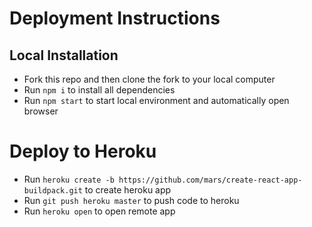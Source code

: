 # Deployment Instructions

## Local Installation

- Fork this repo and then clone the fork to your local computer
- Run `npm i` to install all dependencies
- Run `npm start` to start local environment and automatically open browser

# Deploy to Heroku

- Run `heroku create -b https://github.com/mars/create-react-app-buildpack.git` to create heroku app
- Run `git push heroku master` to push code to heroku
- Run `heroku open` to open remote app
